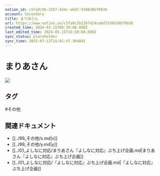 ```yaml
---
notion_id: c5fa0c5b-2267-424c-a6d7-538830bf0030
account: Secondary
title: まりあさん
url: https://www.notion.so/c5fa0c5b2267424ca6d7538830bf0030
created_time: 2024-03-15T00:39:00.000Z
last_edited_time: 2024-05-15T16:30:00.000Z
sync_status: placeholder
sync_time: 2025-07-12T15:01:47.394842
---
```

# まりあさん

![](https://prod-files-secure.s3.us-west-2.amazonaws.com/d58fe38c-a9d4-4466-aed9-85604b7b2c6d/bef7d5c9-0fd5-47c0-b0f3-986787bcf213/Untitled.png?X-Amz-Algorithm=AWS4-HMAC-SHA256&X-Amz-Content-Sha256=UNSIGNED-PAYLOAD&X-Amz-Credential=ASIAZI2LB46637XBHGBX%2F20250719%2Fus-west-2%2Fs3%2Faws4_request&X-Amz-Date=20250719T062434Z&X-Amz-Expires=3600&X-Amz-Security-Token=IQoJb3JpZ2luX2VjEIX%2F%2F%2F%2F%2F%2F%2F%2F%2F%2FwEaCXVzLXdlc3QtMiJHMEUCIQC4lD%2FU7fKKYG6hFmwLxYzajYcFxsnYadb%2F9lMdbGoZkQIgZBfvj3kDlK1KSZZ%2FaoMhCOc20Njx36TwbBMKFbOn3V8qiAQInv%2F%2F%2F%2F%2F%2F%2F%2F%2F%2FARAAGgw2Mzc0MjMxODM4MDUiDHrGOV43dQ47lfmyoSrcA2yOhi2xJQEPEUp6%2BwJv31mMRAgKLPxSQaECwBfBhGOaXLCbgV3Fhgx2XWLSlO%2BXhds1CorJJGkRyd3Eq6sJ3ieZ8s%2FyTpTPZlf4OiugQVC7DBCZ4E5c1yr8TvsfHk%2F%2FieFF9wI%2BlzHn6Bi8DhoUjh%2FGmgc0BqHy5GUVHgBSozo9DqT7fPLDC%2F6xhjA8Rs3AJ1qOI83nuv%2FcllSc4VasiPer%2F41q%2BXmZYYCCD0eKa1ZbK55zVP1yG1MSyLgpGZHU1GSfw5IOzivRj1Hite9062zRyXcVD%2FAju0XxK0qTcxiYCXFDOem0lV4pilefxgWVq2CZcHGE%2BVW3ZP%2FQdich13N9sVzJNCIGt40y2xNKvutaEG7iA6rbr38A%2BTZZDQHvW9bQGcmmlt%2BtKFQON%2F%2BOunhxKmsMJOUIJ4FBaaqOPycmWyd8BXWpOPXHbtPUE0Iex8C%2BeNvlGlLU8658RWD9B0xyJn7tg4kSKN5lWYT32cxTNmqfiQCqeuFaSD%2Bx2CcCgOk929MnhcHA55zg8yRD3I0zWFtf5SUE5ZXq%2BwPhsYccFuOQ2xvYkwS7C9h%2F4ktJU6lT3mtZo03fM73kcRw24e8SXkrdZ%2BjCUzNeb7Y0cNhKeLuRu0z91xOuqAIwMPbE7MMGOqUBAUMZdshyvGF5mrfe5x5DyTyOjYV8zJgTfg6FLcF7FoGI34p1g7655%2BwVJRgRe%2F6ljbp1IG0siQ%2BwGZ%2BocNi5d0XDpQRrZj0kuhfp%2Bdq0CPfXI4FJae96PIvgHte0ogvcd%2BfiIT%2FjNGhEOqkqb2y1kxaA4oK7OuoFLy490euhnIuC133htcke9RyjGcBRIpoErZ0yFrQv%2BANAFDrFrm%2FjYn179QNk&X-Amz-Signature=1342b3f039723342c2038559651f3be5df08bbaea81d7f016fae435e440e22ce&X-Amz-SignedHeaders=host&x-amz-checksum-mode=ENABLED&x-id=GetObject)

## タグ

#その他 

## 関連ドキュメント

- [[../99_その他/x.md|x]]
- [[../99_その他/y.md|y]]
- [[../01_よしなに対応/まりあさん『よしなに対応』ぶち上げ企画.md|まりあさん『よしなに対応』ぶち上げ企画]]
- [[../01_よしなに対応/『よしなに対応』ぶち上げ企画.md|『よしなに対応』ぶち上げ企画]]
